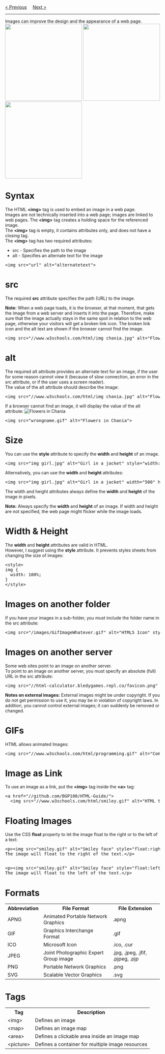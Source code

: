 <a href="/HTML/Links/Bookmarks.md">&lt; Previous</a>
&nbsp;&nbsp;&nbsp;
<a href="/HTML/Images/Maps.md">Next &gt;</a>
<hr>
Images can improve the design and the appearance of a web page.
<br>
<img src="https://www.w3schools.com/html/pic_trulli.jpg" height="250px">
<img src="https://www.w3schools.com/html/img_girl.jpg" height="250px">
<img src="https://www.w3schools.com/html/img_chania.jpg" height="250px">
<h1>Syntax</h1>
The HTML <b>&lt;img&gt;</b> tag is used to embed an image in a web page.
<br>
Images are not technically inserted into a web page; images are linked to web pages. The <b>&lt;img&gt;</b> tag creates a holding space for the referenced image.
<br>
The <b>&lt;img&gt;</b> tag is empty, it contains attributes only, and does not have a closing tag.
<br>
The <b>&lt;img&gt;</b> tag has two required attributes:
<ul>
  <li>src - Specifies the path to the image</li>
  <li>alt - Specifies an alternate text for the image</li>
</ul>
<pre>&lt;img src="url" alt="alternatetext"&gt;</pre>
<h1>src</h1>
The required <b>src</b> attribute specifies the path (URL) to the image.
<p></p>
<b>Note:</b> When a web page loads, it is the browser, at that moment, that gets the image from a web server and inserts it into the page. Therefore, make sure that the image actually stays in the same spot in relation to the web page, otherwise your visitors will get a broken link icon. The broken link icon and the alt text are shown if the browser cannot find the image.
<pre>&lt;img src="//www.w3schools.com/html/img_chania.jpg" alt="Flowers in Chania"&gt;</pre>
<h1>alt</h1>
The required alt attribute provides an alternate text for an image, if the user for some reason cannot view it (because of slow connection, an error in the src attribute, or if the user uses a screen reader).
<br>
The value of the alt attribute should describe the image:
<pre>&lt;img src="//www.w3schools.com/html/img_chania.jpg" alt="Flowers in Chania"&gt;</pre>
If a browser cannot find an image, it will display the value of the alt attribute:
<img src="wrongname.gif" alt="Flowers in Chania">
<pre>&lt;img src="wrongname.gif" alt="Flowers in Chania"&gt;</pre>
<h1>Size</h1>
You can use the <b>style</b> attribute to specify the <b>width</b> and <b>height</b> of an image.
<pre>&lt;img src="img_girl.jpg" alt="Girl in a jacket" style="width:500px;height:600px;"&gt;</pre>
Alternatively, you can use the <b>width</b> and <b>height</b> attributes:
<pre>&lt;img src="img_girl.jpg" alt="Girl in a jacket" width="500" height="600"&gt;</pre>
The width and height attributes always define the <b>width</b> and <b>height</b> of the image in pixels.
<p></p>
<b>Note:</b> Always specify the <b>width</b> and <b>height</b> of an image. If width and height are not specified, the web page might flicker while the image loads.
<h1>Width & Height</h1>
The <b>width</b> and <b>height</b> attributes are valid in HTML.
<br>
However, I suggest using the <b>style</b> attribute. It prevents styles sheets from changing the size of images:
<pre>
&lt;style&gt;
img {
  width: 100%;
}
&lt;/style&gt;
</pre>
<h1>Images on another folder</h1>
If you have your images in a sub-folder, you must include the folder name in the src attribute:
<pre>&lt;img src="/images/GifImageWhatever.gif" alt="HTML5 Icon" style="width:128px;height:128px;"&gt;</pre>
<h1>Images on another server</h1>
Some web sites point to an image on another server.
<br>
To point to an image on another server, you must specify an absolute (full) URL in the src attribute:
<pre>&lt;img src="//html-calculator.bledygames.repl.co/favicon.png" alt="BGP100's Profile Photo"&gt;</pre>
<b>Notes on external images:</b> External images might be under copyright. If you do not get permission to use it, you may be in violation of copyright laws. In addition, you cannot control external images; it can suddenly be removed or changed.
<h1>GIFs</h1>
HTML allows animated Images:
<pre>&lt;img src="//www.w3schools.com/html/programming.gif" alt="Computer Man" style="width:48px;height:48px;"&gt;</pre>
<h1>Image as Link</h1>
To use an image as a link, put the <b>&lt;img&gt;</b> tag inside the <b>&lt;a&gt;</b> tag:
<pre>
&lt;a href="//github.com/BGP100/HTML-Guide/"&gt;
  &lt;img src="//www.w3schools.com/html/smiley.gif" alt="HTML tutorial" style="width:42px;height:42px;"&gt;&lt;/a&gt;
</pre>
<h1>Floating Images</h1>
Use the CSS <b>float</b> property to let the image float to the right or to the left of a text:
<pre>
&lt;p&gt;&lt;img src="smiley.gif" alt="Smiley face" style="float:right;width:42px;height:42px;"&gt;
The image will float to the right of the text.&lt;/p&gt;
<p></p>
&lt;p&gt;&lt;img src="smiley.gif" alt="Smiley face" style="float:left;width:42px;height:42px;"&gt;
The image will float to the left of the text.&lt;/p&gt;
</pre>
<h1>Formats</h1>
<table class="ws-table-all notranslate">
  <tr>
    <th>Abbreviation</th>
    <th>File Format</th>
    <th>File Extension</th>
  </tr>
  <tr>
    <td>APNG</td>
    <td>Animated Portable Network Graphics</td>
    <td>.apng</td>
  </tr>
  <tr>
    <td>GIF</td>
    <td>Graphics Interchange Format</td>
    <td>.gif</td>
  </tr>
  <tr>
    <td>ICO</td>
    <td>Microsoft Icon</td>
    <td>.ico, .cur </td>
  </tr>
  <tr>
    <td>JPEG</td>
    <td>Joint Photographic Expert Group image</td>
    <td>.jpg, .jpeg, .jfif, .pjpeg, .pjp</td>
  </tr>
  <tr>
    <td>PNG</td>
    <td>Portable Network Graphics</td>
    <td>.png</td>
  </tr>
  <tr>
    <td>SVG</td>
    <td>Scalable Vector Graphics</td>
    <td>.svg</td>
  </tr>
</table>
<h1>Tags</h1>
<table class="ws-table-all notranslate">
  <tr>
    <th>Tag</th>
    <th>Description</th>
  </tr>
  <tr>
    <td>&lt;img&gt;</td>
    <td>Defines an image</td>
  </tr>
  <tr>
    <td>&lt;map&gt;</td>
    <td>Defines an image map</td>
  </tr>
  <tr>
    <td>&lt;area&gt;</td>
    <td>Defines a clickable area inside an image map</td>
  </tr>
  <tr>
    <td>&lt;picture&gt;</td>
    <td>Defines a container for multiple image resources</td>
  </tr>
</table>
